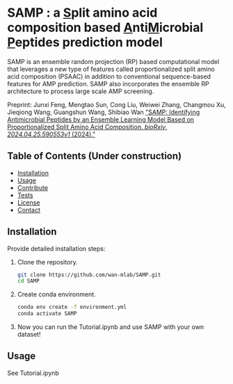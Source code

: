 # SAMP : a <ins>S</ins>plit amino acid composition based <ins>A</ins>nti<ins>M</ins>icrobial <ins>P</ins>eptides prediction model

SAMP is an ensemble random projection (RP) based computational model that leverages a new type of features called proportionalized split amino acid composition (PSAAC) in addition to conventional sequence-based features for AMP prediction. SAMP also incorporates the ensemble RP architecture to process large scale AMP screening.

Preprint: Junxi Feng, Mengtao Sun, Cong Liu, Weiwei Zhang, Changmou Xu, Jieqiong Wang, Guangshun Wang, Shibiao Wan ["SAMP: Identifying Antimicrobial Peptides by an Ensemble Learning Model Based on Proportionalized Split Amino Acid Composition. *bioRxiv, 2024.04.25.590553v1* (2024)."](https://www.biorxiv.org/content/10.1101/2024.04.25.590553v1)

## Table of Contents (Under construction)

- [Installation](#installation)
- [Usage](#usage)
- [Contribute](#contribute)
- [Tests](#tests)
- [License](#license)
- [Contact](#contact)

## Installation

Provide detailed installation steps:
1. Clone the repository.
    ```bash
    git clone https://github.com/wan-mlab/SAMP.git
    cd SAMP
    ```
2. Create conda environment.
    ```bash
    conda env create -f environment.yml
    conda activate SAMP
    ```
3. Now you can run the Tutorial.ipynb and use SAMP with your own dataset!

## Usage

See Tutorial.ipynb
